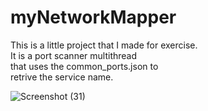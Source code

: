 # myNetworkMapper

This is a little project that I made for exercise.</br>
It is a port scanner multithread </br>
that uses the common_ports.json to</br>
retrive the service name.</br>

![Screenshot (31)](https://github.com/Ricc4rdo0107/myNetworkMapper/assets/63201347/e793193c-81c1-4ff5-888b-d2647b320b42)
